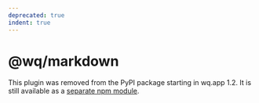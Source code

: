 ```yaml
---
deprecated: true
indent: true
---
```


@wq/markdown
================

This plugin was removed from the PyPI package starting in wq.app 1.2.  It is still available as a [separate npm module][@wq/markdown].

[@wq/markdown]: https://github.com/wq/markdown
